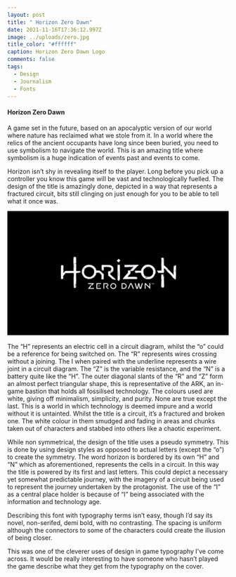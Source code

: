 ```yaml
---
layout: post
title: " Horizon Zero Dawn"
date: 2021-11-16T17:36:12.997Z
image: ../uploads/zero.jpg
title_color: "#ffffff"
caption: Horizon Zero Dawn Logo
comments: false
tags:
  - Design
  - Journalism
  - Fonts
---
```

#### Horizon Zero Dawn

A game set in the future, based on an apocalyptic version of our world where nature has reclaimed what we stole from it. In a world where the relics of the ancient occupants have long since been buried, you need to use symbolism to navigate the world. This is an amazing title where symbolism is a huge indication of events past and events to come.

Horizon isn’t shy in revealing itself to the player. Long before you pick up a controller you know this game will be vast and technologically fuelled. The design of the title is amazingly done, depicted in a way that represents a fractured circuit, bits still clinging on just enough for you to be able to 
tell what it once was. 

![](../uploads/zero.jpg "Horizon Title Typography")

The “H” represents an electric cell in a circuit diagram, whilst the “o” could be a reference for being switched on. The “R” represents wires crossing without a joining. The I when paired with the underline represents a wire joint in a circuit diagram. The “Z” is the variable resistance, and the “N” is a battery quite like the “H”. The outer diagonal slants of the “R” and “Z” form an almost perfect triangular shape, this is representative of the ARK, an in-game bastion that holds all fossilised technology. The colours used are white, giving off minimalism, simplicity, and purity. None are true except the last. This is a world in which technology is deemed impure and a world without it is untainted. Whilst the title is a circuit, it’s a fractured and broken one. The white colour in them smudged and fading in areas and chunks taken out of characters and stabbed into others like a chaotic experiment.

While non symmetrical, the design of the title uses a pseudo symmetry. This is done by using design styles as opposed to actual letters (except the “o”) to create the symmetry. The  word horizon is bordered by its own “H” and “N” which as aforementioned, represents the cells in a circuit. In this way the title is powered by its first and last letters. This could depict a necessary yet somewhat predictable journey, with the imagery of a circuit being used to represent the journey undertaken by the protagonist. The use of the “I” as a central place holder is because of “I” being associated with the information and technology age.

Describing this font with typography terms isn’t easy, though I’d say its novel, non-serifed, demi bold, with no contrasting. The spacing is uniform although the connectors to some of the characters could create the illusion of being closer.

This was one of the cleverer uses of design in game typography I’ve come across. It would be really interesting to have someone who hasn’t played the game describe what they get from the typography on the cover.